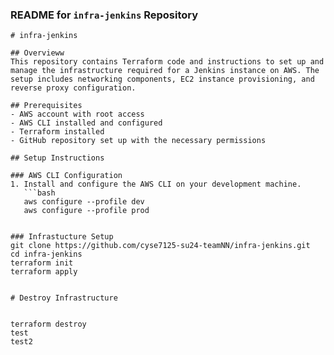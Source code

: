 
### README for `infra-jenkins` Repository

```markdownn
# infra-jenkins

## Overvieww
This repository contains Terraform code and instructions to set up and manage the infrastructure required for a Jenkins instance on AWS. The setup includes networking components, EC2 instance provisioning, and reverse proxy configuration.

## Prerequisites
- AWS account with root access
- AWS CLI installed and configured
- Terraform installed
- GitHub repository set up with the necessary permissions

## Setup Instructions

### AWS CLI Configuration
1. Install and configure the AWS CLI on your development machine.
   ```bash
   aws configure --profile dev
   aws configure --profile prod


### Infrastucture Setup
git clone https://github.com/cyse7125-su24-teamNN/infra-jenkins.git
cd infra-jenkins
terraform init
terraform apply


# Destroy Infrastructure


terraform destroy
test
test2
